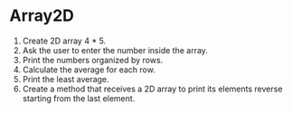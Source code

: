 # Array2D
1. Create 2D array 4 * 5. 
2. Ask the user to enter the number inside the array. 
3. Print the numbers organized by rows. 
4. Calculate the average for each row. 
5. Print the least average.
6. Create a method that receives a 2D array to print its elements reverse starting from the last element.
